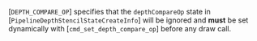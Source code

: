 [`DEPTH_COMPARE_OP`] specifies that the
`depthCompareOp` state in
[`PipelineDepthStencilStateCreateInfo`] will be ignored and  **must**  be
set dynamically with [`cmd_set_depth_compare_op`] before any draw call.